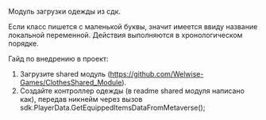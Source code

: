 Модуль загрузки одежды из сдк.

Если класс пишется с маленькой буквы, значит имеется ввиду название локальной переменной. Действия выполняются в хронологическом порядке.

Гайд по внедрению в проект:

1. Загрузите shared модуль (https://github.com/Welwise-Games/ClothesShared_Module).
2. Создайте контроллер одежды (в readme shared модуля написано как), передав никнейм через вызов sdk.PlayerData.GetEquippedItemsDataFromMetaverse();
